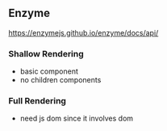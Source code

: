 ## Enzyme
https://enzymejs.github.io/enzyme/docs/api/

### Shallow Rendering
- basic component
- no children components

### Full Rendering
- need js dom since it involves dom
